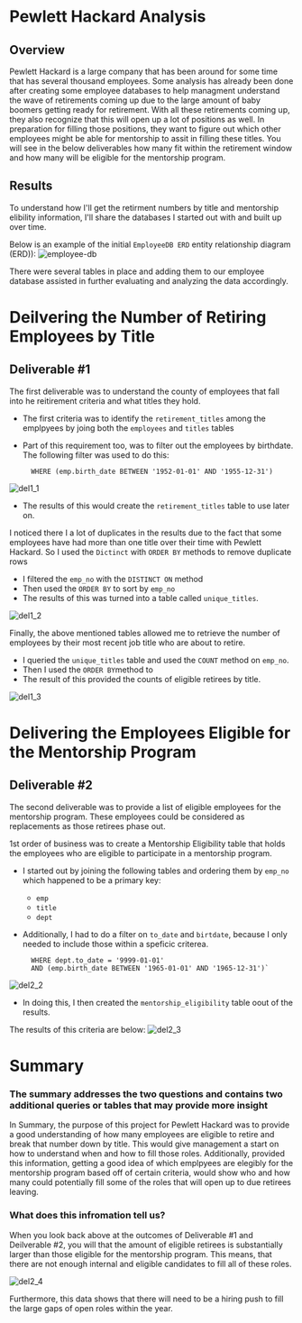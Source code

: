 # Pewlett Hackard Analysis

## Overview

Pewlett Hackard is a large company that has been around for some time that has several thousand employees. Some analysis has already been done after creating some employee databases to help managment understand the wave of retirements coming up due to the large amount of baby boomers getting ready for retirement. With all these retirements coming up, they also recognize that this will open up a lot of positions as well. In preparation for filling those positions, they want to figure out which other employees might be able for mentorship to assit in filling these titles. You will see in the below deliverables how many fit within the retirement window and how many will be eligible for the mentorship program.
## Results

To understand how I'll get the retirment numbers by title and mentorship elibility information, I'll share the databases I started out with and built up over time.

Below is an example of the initial `EmployeeDB ERD` entity relationship diagram (ERD)):
![employee-db](https://github.com/hastyjr/Pewlett-Hackard-Analysis/blob/main/Resources/EmployeeDB.png)

There were several tables in place and adding them to our employee database assisted in further evaluating and analyzing the data accordingly.

# Deilvering the Number of Retiring Employees by Title
## Deliverable #1

The first deliverable was to understand the county of  employees that fall into he reitirement criteria and what titles they hold.

* The first criteria was to identify the `retirement_titles` among the emplpyees by joing both the `employees` and `titles` tables

* Part of this requirement too, was to filter out the employees by birthdate. The following filter was used to do this:

        WHERE (emp.birth_date BETWEEN '1952-01-01' AND '1955-12-31')

![del1_1](https://github.com/hastyjr/Pewlett-Hackard-Analysis/blob/main/Resources/del1_1.png)

* The results of this would create the `retirement_titles` table to use later on.

I noticed there I a lot of duplicates in the results due to the fact that some employees have had more than one title over their time with Pewlett Hackard. So I used the `Dictinct` with `ORDER BY` methods to remove duplicate rows

* I filtered the `emp_no` with the `DISTINCT ON` method
* Then used the `ORDER BY` to sort by `emp_no`
* The results of this was turned into a table called `unique_titles`.

![del1_2](https://github.com/hastyjr/Pewlett-Hackard-Analysis/blob/main/Resources/del1_2.png)

Finally, the above mentioned tables allowed me to retrieve the number of employees by their most recent job title who are about to retire.

* I queried the `unique_titles` table and used the `COUNT` method on `emp_no`.
* Then I used the `ORDER BY`method to
* The result of this provided the counts of eligible retirees by title.

![del1_3](https://github.com/hastyjr/Pewlett-Hackard-Analysis/blob/main/Resources/del1_3.png)

# Delivering the Employees Eligible for the Mentorship Program
## Deliverable #2

The second deliverable was to provide a list of eligible employees for the mentorship program. These employees could be considered as replacements as those retirees phase out. 

1st order of business was to create a Mentorship Eligibility table that holds the employees who are eligible to participate in a mentorship program.

* I started out by joining the following tables and ordering them by `emp_no` which happened to be a primary key:
    * `emp`
    * `title`
    * `dept`
* Additionally, I had to do a filter on `to_date` and `birtdate`, because I only needed to include those within a speficic criterea.

        WHERE dept.to_date = '9999-01-01'
	    AND (emp.birth_date BETWEEN '1965-01-01' AND '1965-12-31')`
![del2_2](https://github.com/hastyjr/Pewlett-Hackard-Analysis/blob/main/Resources/del2_2.png)

* In doing this, I then created the `mentorship_eligibility` table oout of the results. 

The results of this criteria are below:
![del2_3](https://github.com/hastyjr/Pewlett-Hackard-Analysis/blob/main/Resources/del2_3.png)


# Summary

### The summary addresses the two questions and contains two additional queries or tables that may provide more insight

In Summary, the purpose of this project for Pewlett Hackard was to provide a good understanding of how many employees are eligible to retire and break that number down by title. This would give management a start on how to understand when and how to fill those roles. Additionally, provided this information, getting a good idea of which emplpyees are elegibly for the mentorship program based off of certain criteria, would show who and how many could potentially fill some of the roles that will open up to due retirees leaving. 
### What does this infromation tell us? 
When you look back above at the outcomes of Deliverable #1 and Deilverable #2, you will that the amount of eligible retirees is substantially larger than those eligible for the mentorship program. This means, that there are not enough internal and eligible candidates to fill all of these roles. 

![del2_4](https://github.com/hastyjr/Pewlett-Hackard-Analysis/blob/main/Resources/del2_4.png)

Furthermore, this data shows that there will need to be a hiring push to fill the large gaps of open roles within the year. 